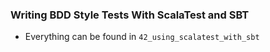 ###  Writing BDD Style Tests With ScalaTest and SBT

 - Everything can be found in `42_using_scalatest_with_sbt`
